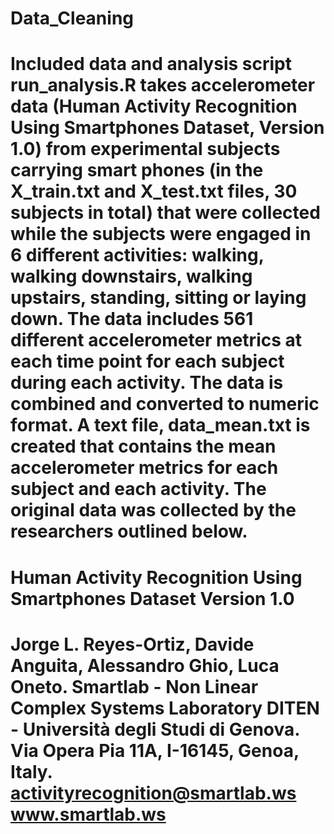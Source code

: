 # Data_Cleaning
Included data and analysis script run_analysis.R takes accelerometer data 
(Human Activity Recognition Using Smartphones Dataset, Version 1.0)
from experimental subjects carrying smart phones (in the X_train.txt and X_test.txt files, 30 subjects in total) that
were collected while the subjects were engaged in 6 different activities: walking, walking downstairs, 
walking upstairs, standing, sitting or laying down.
The data includes 561 different accelerometer metrics at each time point for each subject during
each activity.  The data is combined and converted to numeric format.  A text file, data_mean.txt is created
that contains the mean accelerometer metrics for each subject and each activity.
The original data was collected by the researchers outlined below.
==================================================================
Human Activity Recognition Using Smartphones Dataset
Version 1.0
==================================================================
Jorge L. Reyes-Ortiz, Davide Anguita, Alessandro Ghio, Luca Oneto.
Smartlab - Non Linear Complex Systems Laboratory
DITEN - Università degli Studi di Genova.
Via Opera Pia 11A, I-16145, Genoa, Italy.
activityrecognition@smartlab.ws
www.smartlab.ws
==================================================================
